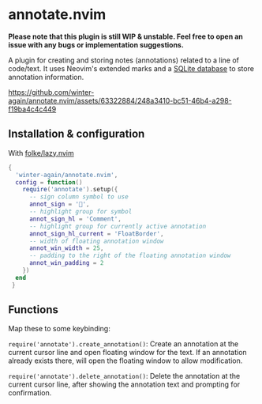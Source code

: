 # annotate.nvim

**Please note that this plugin is still WIP & unstable. Feel free to open an issue with any bugs or implementation suggestions.**

A plugin for creating and storing notes (annotations) related to a line of code/text. It uses Neovim's extended marks and a [SQLite database](https://github.com/kkharji/sqlite.lua) to store annotation information.

https://github.com/winter-again/annotate.nvim/assets/63322884/248a3410-bc51-46b4-a298-f19ba4c4c449

## Installation & configuration

With [folke/lazy.nvim](https://github.com/folke/lazy.nvim)

```lua
{
  'winter-again/annotate.nvim',
  config = function()
    require('annotate').setup({
      -- sign column symbol to use
      annot_sign = '󰍕',
      -- highlight group for symbol
      annot_sign_hl = 'Comment',
      -- highlight group for currently active annotation
      annot_sign_hl_current = 'FloatBorder',
      -- width of floating annotation window
      annot_win_width = 25,
      -- padding to the right of the floating annotation window
      annot_win_padding = 2
    })
  end
 }
```

## Functions

Map these to some keybinding:

`require('annotate').create_annotation()`: Create an annotation at the current cursor line and open floating window for the text. If an annotation already exists there, will open the floating window to allow modification.

`require('annotate').delete_annotation()`: Delete the annotation at the current cursor line, after showing the annotation text and prompting for confirmation.
